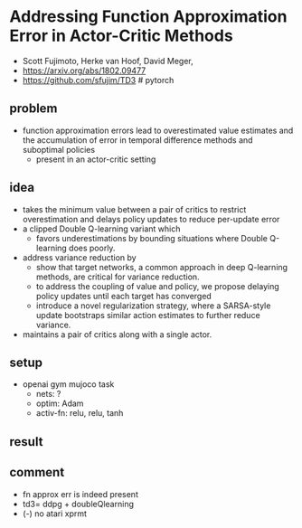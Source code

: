 # Addressing Function Approximation Error in Actor-Critic Methods
* Scott Fujimoto, Herke van Hoof, David Meger,
* https://arxiv.org/abs/1802.09477
* https://github.com/sfujim/TD3 # pytorch

## problem
* function approximation errors lead to
  overestimated value estimates and
  the accumulation of error in temporal difference methods and
  suboptimal policies
  * present in an actor-critic setting

## idea
* takes the minimum value between a pair of critics to restrict overestimation and
  delays policy updates to reduce per-update error
* a clipped Double Q-learning variant which
  * favors underestimations by
    bounding situations where Double Q-learning does poorly.
* address variance reduction by
  * show that target networks, a common approach in deep Q-learning methods, are
    critical for variance reduction.
  * to address the coupling of value and policy,
    we propose delaying policy updates until each target has converged
  * introduce a novel regularization strategy, where
    a SARSA-style update bootstraps similar action estimates to further reduce variance.
* maintains a pair of critics along with a single actor.

## setup
* openai gym mujoco task
  * nets: ?
  * optim: Adam
  * activ-fn: relu, relu, tanh

## result

## comment
* fn approx err is indeed present
* td3= ddpg + doubleQlearning
* (-) no atari xprmt
